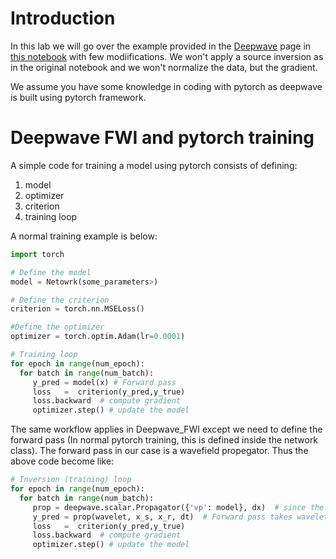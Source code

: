 # Introduction 
In this lab we will go over the example provided in the [Deepwave](https://github.com/ar4/deepwave/tree/master/deepwave) page in [this notebook](https://colab.research.google.com/drive/1PMO1rFAaibRjwjhBuyH3dLQ1sW5wfec_) with few modiifications. We won't apply a source inversion as in the original notebook and we won't normalize the data, but the gradient.

We assume you have some knowledge in coding with pytorch as deepwave is built using pytorch framework.  


# Deepwave FWI and pytorch training 
A simple code for training a model using pytorch consists of defining: 
 1. model
 2. optimizer 
 3. criterion 
 4. training loop 
 
A normal training example is below:

```python
import torch

# Define the model 
model = Netowrk(some_parameters>)

# Define the criterion 
criterion = torch.nn.MSELoss()

#Define the optimizer
optimizer = torch.optim.Adam(lr=0.0001)

# Training loop 
for epoch in range(num_epoch):
  for batch in range(num_batch):
     y_pred = model(x) # Forward pass
     loss   =  criterion(y_pred,y_true)
     loss.backward  # compute gradient 
     optimizer.step() # update the model 
```

The same workflow applies in Deepwave_FWI except we need to define the forward pass (In normal pytorch training, this is defined inside the network class). The forward pass in our case is a wavefield propegator. Thus the above code become like: 

```python
# Inversion (training) loop 
for epoch in range(num_epoch):
  for batch in range(num_batch):
     prop = deepwave.scalar.Propagator({'vp': model}, dx)  # since the model is changing we redefine the propegator every batch
     y_pred = prop(wavelet, x_s, x_r, dt)  # Forward pass takes wavelet, sources/receiver coordinates, sampling rate
     loss   =  criterion(y_pred,y_true)
     loss.backward  # compute gradient 
     optimizer.step() # update the model 
```

